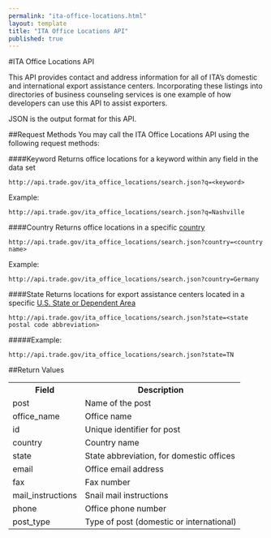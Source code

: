 ```yaml
---
permalink: "ita-office-locations.html"
layout: template
title: "ITA Office Locations API"
published: true
---
```


#ITA Office Locations API

This API provides contact and address information for all of ITA’s domestic and international export assistance centers. Incorporating these listings into directories of business counseling services is one example of how developers can use this API to assist exporters.

JSON is the output format for this API.

##Request Methods
You may call the ITA Office Locations API using the following request methods:

####Keyword
Returns office locations for a keyword within any field in the data set

    http://api.trade.gov/ita_office_locations/search.json?q=<keyword>

Example:

    http://api.trade.gov/ita_office_locations/search.json?q=Nashville

####Country
Returns office locations in a specific [country](country-list.html)

    http://api.trade.gov/ita_office_locations/search.json?country=<country name>
	
Example:

    http://api.trade.gov/ita_office_locations/search.json?country=Germany

####State
Returns locations for export assistance centers located in a specific  [U.S. State or Dependent Area](state-list.html)

    http://api.trade.gov/ita_office_locations/search.json?state=<state postal code abbreviation>

#####Example:

    http://api.trade.gov/ita_office_locations/search.json?state=TN

##Return Values
<table border="0">
<tr>
<th>Field</th>
<th>Description</th>
</tr>

<tr>
<td>post</td>
<td>Name of the post</td>
</tr>

<tr>
<td>office_name</td>
<td>Office name</td>
</tr>

<tr>
<td>id</td>
<td>Unique identifier for post</td>
</tr>

<tr>
<td>country</td>
<td>Country name</td>
</tr>

<tr>
<td>state</td>
<td>State abbreviation, for domestic offices</td>
</tr>

<tr>
<td>email</td>
<td>Office email address</td>
</tr>

<tr>
<td>fax</td>
<td>Fax number</td>
</tr>

<tr>
<td>mail_instructions</td>
<td>Snail mail instructions</td>
</tr>

<tr>
<td>phone</td>
<td>Office phone number</td>
</tr>

<tr>
<td>post_type</td>
<td>Type of post (domestic or international)</td>
</tr>


</table>
